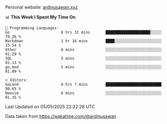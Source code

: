 Personal website: [ardinusawan.xyz](https://ardinusawan.xyz)

<!--START_SECTION:waka-->
📊 **This Week I Spent My Time On** 

```text
💬 Programming Languages: 
Go                       6 hrs 31 mins       ████████████████████░░░░░   79.26 % 
Markdown                 1 hr 16 mins        ████░░░░░░░░░░░░░░░░░░░░░   15.54 % 
Other                    6 mins              ░░░░░░░░░░░░░░░░░░░░░░░░░   01.29 % 
SQL                      5 mins              ░░░░░░░░░░░░░░░░░░░░░░░░░   01.13 % 
go.mod                   5 mins              ░░░░░░░░░░░░░░░░░░░░░░░░░   01.09 % 

🔥 Editors: 
GoLand                   8 hrs 7 mins        █████████████████████████   98.65 % 
Neovim                   6 mins              ░░░░░░░░░░░░░░░░░░░░░░░░░   01.35 % 
```


 Last Updated on 05/05/2025 22:22:28 UTC
<!--END_SECTION:waka-->
Data taken from https://wakatime.com/@ardinusawan
